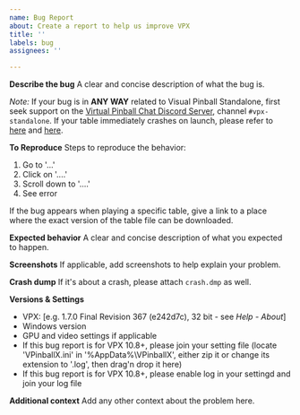 ```yaml
---
name: Bug Report
about: Create a report to help us improve VPX
title: ''
labels: bug
assignees: ''

---
```


**Describe the bug**
A clear and concise description of what the bug is.

*Note:* If your bug is in **ANY WAY** related to Visual Pinball Standalone, first seek support on the [Virtual Pinball Chat Discord Server](https://discord.com/invite/YHcBrtT), channel `#vpx-standalone`. If your table immediately crashes on launch, please refer to [here](https://github.com/jsm174/vpx-standalone-scripts) and [here](https://github.com/vpinball/vpinball/blob/standalone/standalone/vbscript.md).

**To Reproduce**
Steps to reproduce the behavior:
1. Go to '...'
2. Click on '....'
3. Scroll down to '....'
4. See error

If the bug appears when playing a specific table, give a link to a place where the exact version of the table file can be downloaded.

**Expected behavior**
A clear and concise description of what you expected to happen.

**Screenshots**
If applicable, add screenshots to help explain your problem.

**Crash dump**
If it's about a crash, please attach `crash.dmp` as well.

**Versions & Settings**
 - VPX: [e.g. 1.7.0 Final Revision 367 (e242d7c), 32 bit - see *Help - About*]
 - Windows version
 - GPU and video settings if applicable
 - If this bug report is for VPX 10.8+, please join your setting file (locate 'VPinballX.ini' in '%AppData%\VPinballX', either zip it or change its extension to '.log', then drag'n drop it here)
 - If this bug report is for VPX 10.8+, please enable log in your settingd and join your log file

**Additional context**
Add any other context about the problem here.
